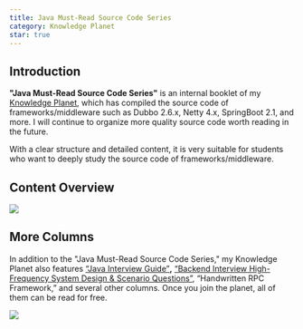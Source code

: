```yaml
---
title: Java Must-Read Source Code Series
category: Knowledge Planet
star: true
---
```


## Introduction

**"Java Must-Read Source Code Series"** is an internal booklet of my [Knowledge Planet](../about-the-author/zhishixingqiu-two-years.md), which has compiled the source code of frameworks/middleware such as Dubbo 2.6.x, Netty 4.x, SpringBoot 2.1, and more. I will continue to organize more quality source code worth reading in the future.

With a clear structure and detailed content, it is very suitable for students who want to deeply study the source code of frameworks/middleware.

## Content Overview

![](https://oss.javaguide.cn/xingqiu/image-20220621091832348.png)

<!-- @include: @planet2.snippet.md -->

## More Columns

In addition to the "Java Must-Read Source Code Series," my Knowledge Planet also features [“Java Interview Guide”](https://mp.weixin.qq.com/s?__biz=Mzg2OTA0Njk0OA==&mid=2247536358&idx=2&sn=a6098093107d596d3c426c9e71e871b8&chksm=cea1012df9d6883b95aab61fd815a238c703b2d4b36d78901553097a4939504e3e6d73f2b14b&token=710779655&lang=zh_CN#rd)**,** [“Backend Interview High-Frequency System Design & Scenario Questions”](https://mp.weixin.qq.com/s?__biz=Mzg2OTA0Njk0OA==&mid=2247536451&idx=1&sn=5eae2525ac3d79591dd86c6051522c0b&chksm=cea10088f9d6899e0aee4146de162a6de6ece71ba4c80c23f04d12b1fd48c087a31bc7d413f4&token=710779655&lang=zh_CN#rd), “Handwritten RPC Framework,” and several other columns. Once you join the planet, all of them can be read for free.

![](https://mmbiz.qpic.cn/mmbiz_png/iaIdQfEric9TyC1icms4objsyiaJe2Iic7RZUq6nzsOOTX27x6Vfm5SibGic952kp3JM0RfRpLZXrneOCEOOogicj69yKw/640?wx_fmt=png&wxfrom=5&wx_lazy=1&wx_co=1)
